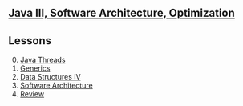 ## <b><u>Java III, Software Architecture, Optimization</u></b>


## Lessons
0. [Java Threads](https://github.com/floreo-labs/Java-Core-Curriculum/tree/master/lessons/threads)
1. [Generics](https://github.com/floreo-labs/Java-Core-Curriculum/tree/master/lessons/generics)
2. [Data Structures IV](https://github.com/floreo-labs/Java-Core-Curriculum/tree/master/lessons/linked-lists)
3. [Software Architecture](https://github.com/floreo-labs/Java-Core-Curriculum/tree/master/lessons/clean-code_architecture#table-of-contents)
4. [Review]()